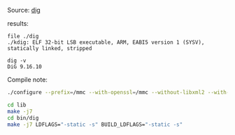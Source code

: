Source: [dig](https://www.isc.org/bind/)

results:

	file ./dig
	./kdig: ELF 32-bit LSB executable, ARM, EABI5 version 1 (SYSV), statically linked, stripped


```
dig -v
DiG 9.16.10
```

Compile note:

```bash
./configure --prefix=/mmc --with-openssl=/mmc --without-libxml2 --with-libxml2=no --with-lmdb=no --enable-full-report --without-python

cd lib
make -j7
cd bin/dig
make -j7 LDFLAGS="-static -s" BUILD_LDFLAGS="-static -s"
```

